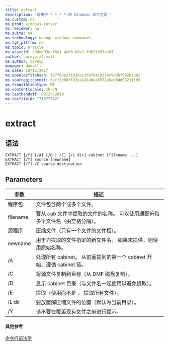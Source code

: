 ```yaml
---
title: extract
description: '适用于 * * * * 的 Windows 命令主题 '
ms.custom: na
ms.prod: windows-server
ms.reviewer: na
ms.suite: na
ms.technology: manage-windows-commands
ms.tgt_pltfrm: na
ms.topic: article
ms.assetid: 20dab03e-f6e1-4eb8-b8a1-fd6f1d97ee83
author: coreyp-at-msft
ms.author: coreyp
manager: dongill
ms.date: 10/16/2017
ms.openlocfilehash: 967f08e271019cc33970419179c9ddbf902b1882
ms.sourcegitcommit: 6aff3d88ff22ea141a6ea6572a5ad8dd6321f199
ms.translationtype: MT
ms.contentlocale: zh-CN
ms.lasthandoff: 09/27/2019
ms.locfileid: "71377262"
---
```

# <a name="extract"></a>extract



## <a name="syntax"></a>语法

```
EXTRACT [/Y] [/A] [/D | /E] [/L dir] cabinet [filename ...]
EXTRACT [/Y] source [newname]
EXTRACT [/Y] /C source destination
```

## <a name="parameters"></a>Parameters

|参数|描述|
|---------|-----------|
|程序包|文件包含两个或多个文件。|
|filename|要从 cab 文件中提取的文件的名称。 可以使用通配符和多个文件名（由空格分隔）。|
|源程序|压缩文件（只有一个文件的文件柜）。|
|newname|用于为提取的文件指定的新文件名。 如果未提供，则使用原始名称。|
|/A|处理所有 cabinet。 从前面提到的第一个 cabinet 开始，遵循 cabinet 链。|
|/C|将源文件复制到目标（从 DMF 磁盘复制）。|
|/D|显示 cabinet 目录（与文件名一起使用以避免提取）。|
|/E|提取（使用而不是 *。* 提取所有文件）。|
|/L dir|要放置解压缩文件的位置（默认为当前目录）。|
|/Y|请不要在覆盖现有文件之前进行提示。|

#### <a name="additional-references"></a>其他参考

[命令行语法项](command-line-syntax-key.md)